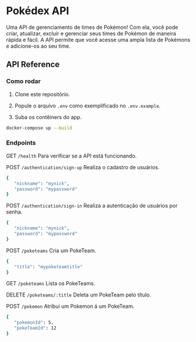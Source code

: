 # Pokédex API

Uma API de gerenciamento de times de Pokémon! Com ela, você pode criar, atualizar, excluir e gerenciar seus times de Pokémon de maneira rápida e fácil. A API permite que você acesse uma ampla lista de Pokémons e adicione-os ao seu time.

## API Reference

### Como rodar

1. Clone este repositório.

2. Popule o arquivo `.env` como exemplificado no `.env.example`.

3. Suba os contêiners do app.

```bash
docker-compose up --build
```

### Endpoints

GET `/health`
Para verificar se a API está funcionando.

POST `/authentication/sign-up`
Realiza o cadastro de usuários.

```bash
{
   "nickname": "mynick",
   "password": "mypassword"
}
```

POST `/authentication/sign-in`
Realiza a autenticação de usuários por senha.

```bash
{
   "nickname": "mynick",
   "password": "mypassword"
}
```

POST `/poketeams`
Cria um PokeTeam.

```bash
{
   "title": "mypoketeamtitle"
}
```

GET `/poketeams`
Lista os PokeTeams.

DELETE `/poketeams/:title`
Deleta um PokeTeam pelo título.

POST `/pokemon`
Atribui um Pokemon á um PokeTeam.

```bash
{
   "pokemonId": 5,
   "pokeTeamId": 12
}
```

